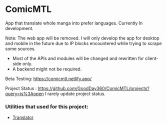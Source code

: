 # ComicMTL
App that translate whole manga into prefer languages. Currently In development.

Note: The web app will be removed. I will only develop the app for desktop and mobile in the future due to IP blocks encountered while trying to scrape some sources.
- Most of the APIs and modules will be changed and rewritten for client-side only.
- A backend might not be required.

Beta Testing: https://comicmtl.netlify.app/


Project Status : https://github.com/GoodDay360/ComicMTL/projects?query=is%3Aopen
I rarely update project status.

### Utilities that used for this project:
- [Translator](https://github.com/zyddnys/manga-image-translator)